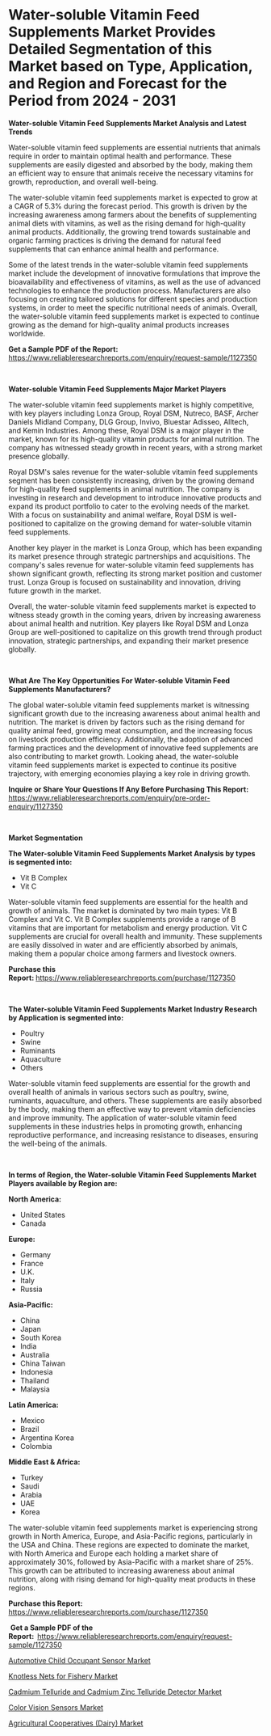 <p><h1>Water-soluble Vitamin Feed Supplements Market Provides Detailed Segmentation of this Market based on Type, Application, and Region and Forecast for the Period from 2024 - 2031</h1></p><p><strong>Water-soluble Vitamin Feed Supplements Market Analysis and Latest Trends</strong></p>
<p><p>Water-soluble vitamin feed supplements are essential nutrients that animals require in order to maintain optimal health and performance. These supplements are easily digested and absorbed by the body, making them an efficient way to ensure that animals receive the necessary vitamins for growth, reproduction, and overall well-being.</p><p>The water-soluble vitamin feed supplements market is expected to grow at a CAGR of 5.3% during the forecast period. This growth is driven by the increasing awareness among farmers about the benefits of supplementing animal diets with vitamins, as well as the rising demand for high-quality animal products. Additionally, the growing trend towards sustainable and organic farming practices is driving the demand for natural feed supplements that can enhance animal health and performance.</p><p>Some of the latest trends in the water-soluble vitamin feed supplements market include the development of innovative formulations that improve the bioavailability and effectiveness of vitamins, as well as the use of advanced technologies to enhance the production process. Manufacturers are also focusing on creating tailored solutions for different species and production systems, in order to meet the specific nutritional needs of animals. Overall, the water-soluble vitamin feed supplements market is expected to continue growing as the demand for high-quality animal products increases worldwide.</p></p>
<p><strong>Get a Sample PDF of the Report:&nbsp;</strong> <a href="https://www.reliableresearchreports.com/enquiry/request-sample/1127350">https://www.reliableresearchreports.com/enquiry/request-sample/1127350</a></p>
<p>&nbsp;</p>
<p><strong>Water-soluble Vitamin Feed Supplements Major Market Players</strong></p>
<p><p>The water-soluble vitamin feed supplements market is highly competitive, with key players including Lonza Group, Royal DSM, Nutreco, BASF, Archer Daniels Midland Company, DLG Group, Invivo, Bluestar Adisseo, Alltech, and Kemin Industries. Among these, Royal DSM is a major player in the market, known for its high-quality vitamin products for animal nutrition. The company has witnessed steady growth in recent years, with a strong market presence globally.</p><p>Royal DSM's sales revenue for the water-soluble vitamin feed supplements segment has been consistently increasing, driven by the growing demand for high-quality feed supplements in animal nutrition. The company is investing in research and development to introduce innovative products and expand its product portfolio to cater to the evolving needs of the market. With a focus on sustainability and animal welfare, Royal DSM is well-positioned to capitalize on the growing demand for water-soluble vitamin feed supplements.</p><p>Another key player in the market is Lonza Group, which has been expanding its market presence through strategic partnerships and acquisitions. The company's sales revenue for water-soluble vitamin feed supplements has shown significant growth, reflecting its strong market position and customer trust. Lonza Group is focused on sustainability and innovation, driving future growth in the market.</p><p>Overall, the water-soluble vitamin feed supplements market is expected to witness steady growth in the coming years, driven by increasing awareness about animal health and nutrition. Key players like Royal DSM and Lonza Group are well-positioned to capitalize on this growth trend through product innovation, strategic partnerships, and expanding their market presence globally.</p></p>
<p>&nbsp;</p>
<p><strong>What Are The Key Opportunities For Water-soluble Vitamin Feed Supplements Manufacturers?</strong></p>
<p><p>The global water-soluble vitamin feed supplements market is witnessing significant growth due to the increasing awareness about animal health and nutrition. The market is driven by factors such as the rising demand for quality animal feed, growing meat consumption, and the increasing focus on livestock production efficiency. Additionally, the adoption of advanced farming practices and the development of innovative feed supplements are also contributing to market growth. Looking ahead, the water-soluble vitamin feed supplements market is expected to continue its positive trajectory, with emerging economies playing a key role in driving growth.</p></p>
<p><strong>Inquire or Share Your Questions If Any Before Purchasing This Report:</strong> <a href="https://www.reliableresearchreports.com/enquiry/pre-order-enquiry/1127350">https://www.reliableresearchreports.com/enquiry/pre-order-enquiry/1127350</a></p>
<p>&nbsp;</p>
<p><strong>Market Segmentation</strong></p>
<p><strong>The Water-soluble Vitamin Feed Supplements Market Analysis by types is segmented into:</strong></p>
<p><ul><li>Vit B Complex</li><li>Vit C</li></ul></p>
<p><p>Water-soluble vitamin feed supplements are essential for the health and growth of animals. The market is dominated by two main types: Vit B Complex and Vit C. Vit B Complex supplements provide a range of B vitamins that are important for metabolism and energy production. Vit C supplements are crucial for overall health and immunity. These supplements are easily dissolved in water and are efficiently absorbed by animals, making them a popular choice among farmers and livestock owners.</p></p>
<p><strong>Purchase this Report:&nbsp;</strong><a href="https://www.reliableresearchreports.com/purchase/1127350">https://www.reliableresearchreports.com/purchase/1127350</a></p>
<p>&nbsp;</p>
<p><strong>The Water-soluble Vitamin Feed Supplements Market Industry Research by Application is segmented into:</strong></p>
<p><ul><li>Poultry</li><li>Swine</li><li>Ruminants</li><li>Aquaculture</li><li>Others</li></ul></p>
<p><p>Water-soluble vitamin feed supplements are essential for the growth and overall health of animals in various sectors such as poultry, swine, ruminants, aquaculture, and others. These supplements are easily absorbed by the body, making them an effective way to prevent vitamin deficiencies and improve immunity. The application of water-soluble vitamin feed supplements in these industries helps in promoting growth, enhancing reproductive performance, and increasing resistance to diseases, ensuring the well-being of the animals.</p></p>
<p>&nbsp;</p>
<p><strong>In terms of Region, the Water-soluble Vitamin Feed Supplements Market Players available by Region are:</strong></p>
<p>
    <p> <strong> North America: </strong>
        <ul>
            <li>United States</li>
            <li>Canada</li>
        </ul>
        </p> 
    <p> <strong> Europe: </strong>
        <ul>
            <li>Germany</li>
            <li>France</li>
            <li>U.K.</li>
            <li>Italy</li>
            <li>Russia</li>
        </ul>
        </p> 
    <p> <strong> Asia-Pacific: </strong>
        <ul>
            <li>China</li>
            <li>Japan</li>
            <li>South Korea</li>
            <li>India</li>
            <li>Australia</li>
            <li>China Taiwan</li>
            <li>Indonesia</li>
            <li>Thailand</li>
            <li>Malaysia</li>
        </ul>
        </p> 
    <p> <strong> Latin America: </strong>
        <ul>
            <li>Mexico</li>
            <li>Brazil</li>
            <li>Argentina Korea</li>
            <li>Colombia</li>
        </ul>
        </p> 
    <p> <strong> Middle East & Africa: </strong>
        <ul>
            <li>Turkey</li>
            <li>Saudi</li>
            <li>Arabia</li>
            <li>UAE</li>
            <li>Korea</li>
        </ul>
    </p>
    </p>
<p><p>The water-soluble vitamin feed supplements market is experiencing strong growth in North America, Europe, and Asia-Pacific regions, particularly in the USA and China. These regions are expected to dominate the market, with North America and Europe each holding a market share of approximately 30%, followed by Asia-Pacific with a market share of 25%. This growth can be attributed to increasing awareness about animal nutrition, along with rising demand for high-quality meat products in these regions.</p></p>
<p><strong>Purchase this Report: </strong><a href="https://www.reliableresearchreports.com/purchase/1127350">https://www.reliableresearchreports.com/purchase/1127350</a></p>
<p>&nbsp;<strong>Get a Sample PDF of the Report:&nbsp;&nbsp;</strong><a href="https://www.reliableresearchreports.com/enquiry/request-sample/1127350">https://www.reliableresearchreports.com/enquiry/request-sample/1127350</a></p>
<p><strong></strong></p>
<p><p><a href="https://frill-swim-3cd.notion.site/Automotive-Child-Occupant-Sensor-Market-Size-Share-Trends-Analysis-Report-By-Application-Regiona-508616aefefe46fdad07d6b703834d85">Automotive Child Occupant Sensor Market</a></p><p><a href="https://github.com/kufem1/Market-Research-Report-List-1/blob/main/knotless-nets-for-fishery-market.md">Knotless Nets for Fishery Market</a></p><p><a href="https://view.publitas.com/reportprime-1/cadmium-telluride-and-cadmium-zinc-telluride-detector-market-size-evaluating-its-market-trends-growth-and-projections-2024-2031/">Cadmium Telluride and Cadmium Zinc Telluride Detector Market</a></p><p><a href="https://view.publitas.com/reportprime-1/color-vision-sensors-market-offers-provide-insightful-data-for-the-time-period-from-2024-to-2031-and-also-provide-analysis-based-on-application-type-and-region/">Color Vision Sensors Market</a></p><p><a href="https://github.com/singletonthaxterkelliehr2df/Market-Research-Report-List-1/blob/main/agricultural-cooperatives-dairy-market.md">Agricultural Cooperatives (Dairy) Market</a></p></p>
